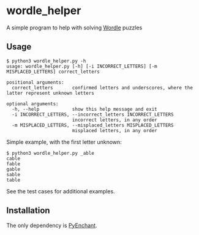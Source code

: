 # wordle_helper

A simple program to help with solving [Wordle](https://www.nytimes.com/games/wordle/index.html) puzzles

## Usage

```
$ python3 wordle_helper.py -h
usage: wordle_helper.py [-h] [-i INCORRECT_LETTERS] [-m MISPLACED_LETTERS] correct_letters

positional arguments:
  correct_letters       confirmed letters and underscores, where the latter represent unknown letters

optional arguments:
  -h, --help            show this help message and exit
  -i INCORRECT_LETTERS, --incorrect_letters INCORRECT_LETTERS
                        incorrect letters, in any order
  -m MISPLACED_LETTERS, --misplaced_letters MISPLACED_LETTERS
                        misplaced letters, in any order
```

Simple example, with the first letter unknown:

```
$ python3 wordle_helper.py _able
cable
fable
gable
sable
table
```

See the test cases for additional examples.

## Installation

The only dependency is [PyEnchant](https://pyenchant.github.io/pyenchant/).
